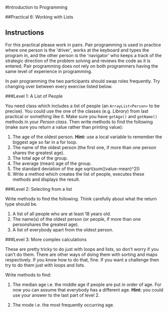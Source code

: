 #Introduction to Programming

##Practical 6: Working with Lists

## Instructions

For this practical please work in pairs. Pair programming is used in practice where one person is the 'driver', works at the keyboard and types the program in, and the other person is the 'navigator'  who keeps a track of the strategic direction of the problem solving and reviews the code as it is entered. Pair programming does not rely on both programmers having the same level of experience in programming.

In pair programming the two participants should swap roles frequently. Try changing over between every exercise listed below.

###Level 1: A List of People

You need class which includes a list of people (an
`ArrayList<Person>` to be precise). You could use the one of the classes (e.g. _Library_)
from last practical or something like it. Make sure you have `getAge()`
and `getName()` methods in your _Person class_. Then write methods
to find the following (make sure you return a value rather than
printing value):

1. The age of the oldest person. __Hint:__ use a local variable to remember the biggest age so far in a for loop.
2. The name of the oldest person (the first one, if more than one person shares the greatest age).
3. The total age of the group.
4. The average (mean) age of the group.
5. The standard deviation of the age sqrt(sum((value-mean)^2))
6. Write a method which creates the list of people, executes these methods and displays the result.

###Level 2: Selecting from a list

Write methods to find the following. Think carefully about what the return type should be.

1. A list of all people who are at least 18 years old.
2. The name(s) of the oldest person (or people, if more than one personshares the greatest age).
3. A list of everybody apart from the oldest person.

###Level 3: More complex calculations

These are pretty tricky to do just with loops and lists, so don’t worry if
you can’t do them. There are other ways of doing them with sorting and maps
respectively. If you know how to do that, fine. If you want a challenge then try
to do them just with loops and lists.

Write methods to find:

1. The median age i.e. the middle age if people are put in order of age.
For now you can assume that everybody has a different age. __Hint:__ you could use your answer to the last part of level 2.

2. The mode i.e. the most frequently occurring age.